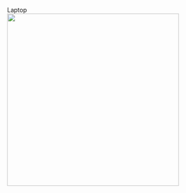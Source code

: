 Laptop<br>
<img src="https://github.com/victorblum/course-selling-page/blob/main/photo/Preview_laptop.gif" width="400" />
